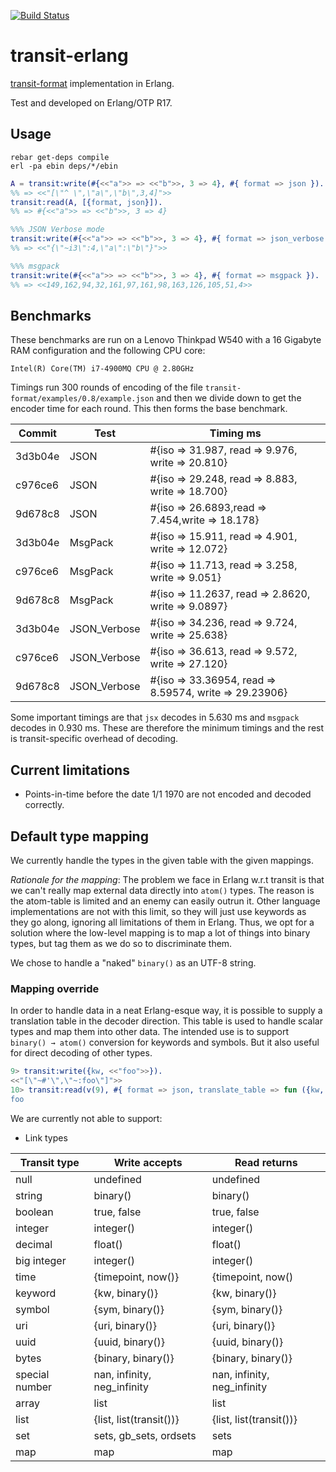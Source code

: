 [![Build
Status](https://travis-ci.org/isaiah/transit-erlang.svg)](https://travis-ci.org/isaiah/transit-erlang)

transit-erlang
==============
[transit-format](https://github.com/cognitect/transit-format) implementation in Erlang.

Test and developed on Erlang/OTP R17.

Usage
-----

```shell
rebar get-deps compile
erl -pa ebin deps/*/ebin
```

```erlang
A = transit:write(#{<<"a">> => <<"b">>, 3 => 4}, #{ format => json }).
%% => <<"[\"^ \",\"a\",\"b\",3,4]">>
transit:read(A, [{format, json}]).
%% => #{<<"a">> => <<"b">>, 3 => 4}

%%% JSON Verbose mode
transit:write(#{<<"a">> => <<"b">>, 3 => 4}, #{ format => json_verbose }).
%% => <<"{\"~i3\":4,\"a\":\"b\"}">>

%%% msgpack
transit:write(#{<<"a">> => <<"b">>, 3 => 4}, #{ format => msgpack }).
%% => <<149,162,94,32,161,97,161,98,163,126,105,51,4>>
```

Benchmarks
--------------------

These benchmarks are run on a Lenovo Thinkpad W540 with a 16 Gigabyte RAM configuration and the following CPU core:

	Intel(R) Core(TM) i7-4900MQ CPU @ 2.80GHz

Timings run 300 rounds of encoding of the file `transit-format/examples/0.8/example.json` and then we divide down to get the
encoder time for each round. This then forms the base benchmark.

| Commit | Test |  Timing ms |
| ------ | ---- | ------ |
| 3d3b04e | JSON | #{iso => 31.987, read => 9.976, write => 20.810} |
| c976ce6 | JSON | #{iso => 29.248, read => 8.883, write => 18.700} |
| 9d678c8 | JSON | #{iso => 26.6893,read => 7.454,write => 18.178} |
| 3d3b04e | MsgPack | #{iso => 15.911, read => 4.901, write => 12.072} |
| c976ce6 | MsgPack | #{iso => 11.713, read => 3.258, write => 9.051} |
| 9d678c8 | MsgPack | #{iso => 11.2637, read => 2.8620, write => 9.0897} |
| 3d3b04e | JSON_Verbose | #{iso => 34.236, read => 9.724, write => 25.638} |
| c976ce6 | JSON_Verbose | #{iso => 36.613, read => 9.572, write => 27.120} |
| 9d678c8 | JSON_Verbose | #{iso => 33.36954,  read => 8.59574, write => 29.23906} |

Some important timings are that `jsx` decodes in 5.630 ms and `msgpack` decodes in 0.930 ms. These are therefore the minimum timings and the rest is transit-specific overhead of decoding.

Current limitations
--------------------

* Points-in-time before the date 1/1 1970 are not encoded and decoded correctly.

Default type mapping
--------------------

We currently handle the types in the given table with the given mappings.

*Rationale for the mapping*: The problem we face in Erlang w.r.t transit is that we can't really map external data directly into `atom()` types. The reason is the atom-table is limited and an enemy can easily outrun it. Other language implementations are not with this limit, so they will just use keywords as they go along, ignoring all limitations of them in Erlang. Thus, we opt for a solution where the low-level mapping is to map a lot of things into binary types, but tag them as we do so to discriminate them.

We chose to handle a "naked" `binary()` as an UTF-8 string.

### Mapping override

In order to handle data in a neat Erlang-esque way, it is possible to supply a translation table in the decoder direction. This table is used to handle scalar types and map them into other data. The intended use is to support `binary() → atom()` conversion for keywords and symbols. But it also useful for direct decoding of other types.

```erlang
9> transit:write({kw, <<"foo">>}).                                                                        
<<"[\"~#'\",\"~:foo\"]">>
10> transit:read(v(9), #{ format => json, translate_table => fun ({kw, <<"foo">>}) -> foo; (X) -> X end }).
foo
```

We are currently not able to support:

* Link types

| Transit type | Write accepts             | Read returns              |
| ------------ | -------------             | ------------              |
| null         | undefined                 | undefined                 |
| string       | binary()                  | binary()                  |
| boolean      | true, false               | true, false               |
| integer      | integer()                 | integer()                 |
| decimal      | float()                   | float()                   |
| big integer  | integer()                 | integer()                 |
| time         | {timepoint, now()}        | {timepoint, now()         |
| keyword      | {kw, binary()}            | {kw, binary()}
| symbol       | {sym, binary()}        | {sym, binary()}        |
| uri          | {uri, binary()}           | {uri, binary()}        |
| uuid         | {uuid, binary()}                 | {uuid, binary()}                  |
| bytes		   | {binary, binary()}   | {binary, binary()}  |
| special number | nan, infinity, neg_infinity | nan, infinity, neg_infinity |
| array        | list                      | list                      |
| list         | {list, list(transit())}     | {list, list(transit())}     |
| set          | sets, gb\_sets, ordsets   | sets                      |
| map          | map                       | map                       |
